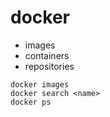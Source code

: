 # docker

- images
- containers
- repositories



```shell
docker images
docker search <name>
docker ps
```

